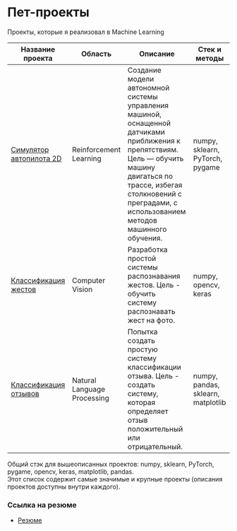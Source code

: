 # Пет-проекты

Проекты, которые я реализовал в Machine Learning
  
| Название проекта | Область | Описание | Стек и методы |
| --- | --- | --- | --- | 
| [Симулятор автопилота 2D](https://github.com/fluke88/neuro-race-python) | Reinforcement Learning | Создание модели автономной системы управления машиной, оснащенной датчиками приближения к препятствиям. Цель — обучить машину двигаться по трассе, избегая столкновений с преградами, с использованием методов машинного обучения. | numpy, sklearn, PyTorch, pygame |  
| [Классификация жестов](https://github.com/fluke88/gestureclassification) | Computer Vision | Разработка простой системы распознавания жестов.  Цель - обучить систему распознавать жест на фото. | numpy, opencv, keras | 
| [Классификация отзывов](https://github.com/fluke88/reviewclassification) | Natural Language Processing | Попытка создать простую систему классификации отзыва. Цель - создать систему, которая определяет отзыв положительный или отрицательный. | numpy, pandas, sklearn, matplotlib | 

Общий стэк для вышеописанных проектов: numpy, sklearn, PyTorch, pygame, opencv, keras, matplotlib, pandas.  
Этот список содержит самые значимые и крупные проекты (описания проектов доступны внутри каждого).  


### Ссылка на резюме  
- [Резюме](https://github.com/fluke88/fluke88/blob/main/CV_ML_Engineer_Tretyakov.pdf) 
